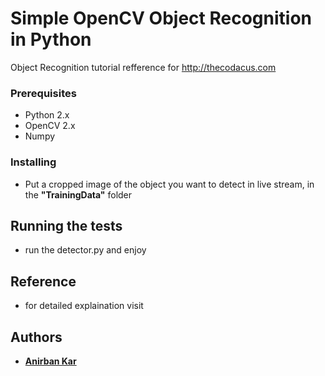 # Simple OpenCV Object Recognition in Python

Object Recognition tutorial refference for http://thecodacus.com 

### Prerequisites
* Python 2.x
* OpenCV 2.x
* Numpy

### Installing

* Put a cropped image of the object you want to detect in live stream, in the **"TrainingData"** folder  

## Running the tests

* run the detector.py and enjoy

## Reference
* for detailed explaination visit 

## Authors

* **[Anirban Kar](http://thecodacus.com/author/admin/)**
